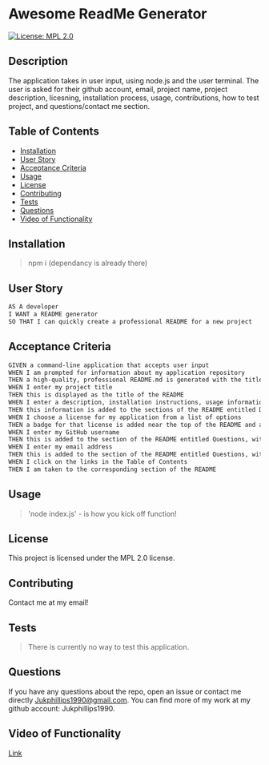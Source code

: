 # Awesome ReadMe Generator

[![License: MPL 2.0](https://img.shields.io/badge/License-MPL%202.0-brightgreen.svg)](https://opensource.org/licenses/MPL-2.0)

## Description

The application takes in user input, using node.js and the user terminal. The user is asked for their github account, email, project name, project description, licesning, installation process, usage, contributions, how to test project, and questions/contact me section.

## Table of Contents

- [Installation](#installation)
- [User Story](#user-story)
- [Acceptance Criteria](#acceptance-criteria)
- [Usage](#usage)
- [License](#license)
- [Contributing](#contributing)
- [Tests](#tests)
- [Questions](#questions)
- [Video of Functionality](#video-of-functionality)

## Installation

> npm i (dependancy is already there)

## User Story

```md
AS A developer
I WANT a README generator
SO THAT I can quickly create a professional README for a new project
```

## Acceptance Criteria

```md
GIVEN a command-line application that accepts user input
WHEN I am prompted for information about my application repository
THEN a high-quality, professional README.md is generated with the title of my project and sections entitled Description, Table of Contents, Installation, Usage, License, Contributing, Tests, and Questions
WHEN I enter my project title
THEN this is displayed as the title of the README
WHEN I enter a description, installation instructions, usage information, contribution guidelines, and test instructions
THEN this information is added to the sections of the README entitled Description, Installation, Usage, Contributing, and Tests
WHEN I choose a license for my application from a list of options
THEN a badge for that license is added near the top of the README and a notice is added to the section of the README entitled License that explains which license the application is covered under
WHEN I enter my GitHub username
THEN this is added to the section of the README entitled Questions, with a link to my GitHub profile
WHEN I enter my email address
THEN this is added to the section of the README entitled Questions, with instructions on how to reach me with additional questions
WHEN I click on the links in the Table of Contents
THEN I am taken to the corresponding section of the README
```

## Usage

> 'node index.js' - is how you kick off function!

## License

This project is licensed under the MPL 2.0 license.

## Contributing

Contact me at my email!

## Tests

> There is currently no way to test this application.

## Questions

If you have any questions about the repo, open an issue or contact me directly Jukphillips1990@gmail.com. You can find more of my work at my github account: Jukphillips1990.

## Video of Functionality

[Link](https://drive.google.com/file/d/1FIOrO-7IyQDjwUwWiaquEOFAxG1Mcf0u/view)
